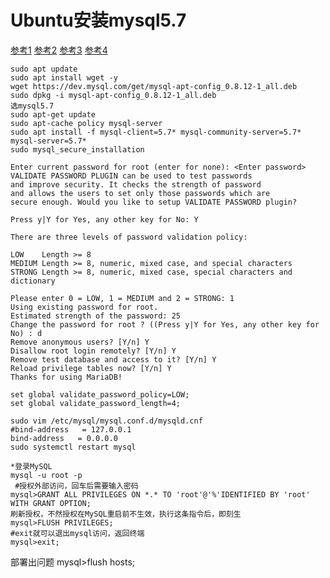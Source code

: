 
# Ubuntu安装mysql5.7
[参考1](https://computingforgeeks.com/how-to-install-mysql-on-ubuntu-focal/)
[参考2](https://www.jianshu.com/p/7b6b8a5689f0)
[参考3](https://www.dazhuanlan.com/2019/12/18/5df9c5dce6052/)
[参考4](https://blog.csdn.net/zhanaolu4821/article/details/93622812)

```
sudo apt update
sudo apt install wget -y
wget https://dev.mysql.com/get/mysql-apt-config_0.8.12-1_all.deb
sudo dpkg -i mysql-apt-config_0.8.12-1_all.deb
选mysql5.7
sudo apt-get update
sudo apt-cache policy mysql-server
sudo apt install -f mysql-client=5.7* mysql-community-server=5.7* mysql-server=5.7*
sudo mysql_secure_installation
```


```
Enter current password for root (enter for none): <Enter password>
VALIDATE PASSWORD PLUGIN can be used to test passwords 
and improve security. It checks the strength of password 
and allows the users to set only those passwords which are 
secure enough. Would you like to setup VALIDATE PASSWORD plugin? 

Press y|Y for Yes, any other key for No: Y 

There are three levels of password validation policy: 

LOW    Length >= 8 
MEDIUM Length >= 8, numeric, mixed case, and special characters 
STRONG Length >= 8, numeric, mixed case, special characters and dictionary                 

Please enter 0 = LOW, 1 = MEDIUM and 2 = STRONG: 1 
Using existing password for root. 
Estimated strength of the password: 25  
Change the password for root ? ((Press y|Y for Yes, any other key for No) : d
Remove anonymous users? [Y/n] Y 
Disallow root login remotely? [Y/n] Y 
Remove test database and access to it? [Y/n] Y 
Reload privilege tables now? [Y/n] Y 
Thanks for using MariaDB!
```

```
set global validate_password_policy=LOW;
set global validate_password_length=4;

```

```
sudo vim /etc/mysql/mysql.conf.d/mysqld.cnf
#bind-address   = 127.0.0.1 
bind-address   = 0.0.0.0
sudo systemctl restart mysql
```



```
*登录MySQL
mysql -u root -p  
 #授权外部访问，回车后需要输入密码
mysql>GRANT ALL PRIVILEGES ON *.* TO 'root'@'%'IDENTIFIED BY 'root' WITH GRANT OPTION;
刷新授权，不然授权在MySQL重启前不生效，执行这条指令后，即刻生
mysql>FLUSH PRIVILEGES;
#exit就可以退出mysql访问，返回终端
mysql>exit;
```

部署出问题
mysql>flush hosts;
